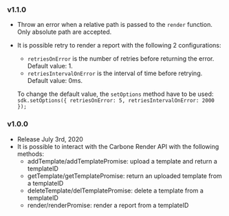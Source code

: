 ### v1.1.0
  - Throw an error when a relative path is passed to the `render` function. Only absolute path are accepted.
  - It is possible retry to render a report with the following 2 configurations:
    - `retriesOnError` is the number of retries before returning the error. Default value: 1.
    - `retriesIntervalOnError` is the interval of time before retrying. Default value: 0ms.

    To change the default value, the `setOptions` method have to be used: `sdk.setOptions({ retriesOnError: 5, retriesIntervalOnError: 2000 });`

### v1.0.0
  - Release July 3rd, 2020
  - It is possible to interact with the Carbone Render API with the following methods:
    - addTemplate/addTemplatePromise: upload a template and return a templateID
    - getTemplate/getTemplatePromise: return an uploaded template from a templateID
    - deleteTemplate/delTemplatePromise: delete a template from a templateID
    - render/renderPromise: render a report from a templateID
